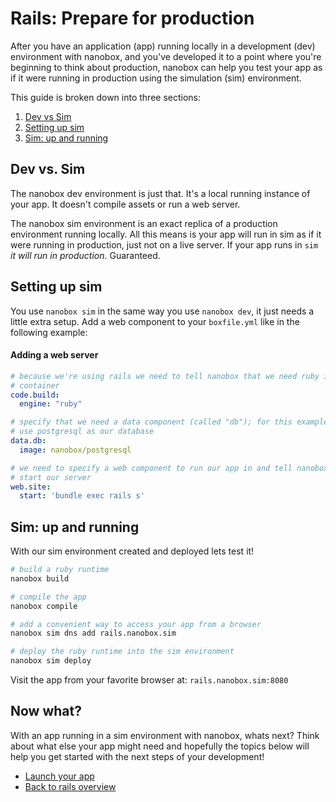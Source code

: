 # Rails: Prepare for production
After you have an application (app) running locally in a development (dev) environment with nanobox, and you've developed it to a point where you're beginning to think about production, nanobox can help you test your app as if it were running in production using the simulation (sim) environment.

This guide is broken down into three sections:

1. [Dev vs Sim](dev-vs-sim)
2. [Setting up sim](setting-up-a-sim-environment)
3. [Sim: up and running](sim-up-and-running)

## Dev vs. Sim
The nanobox dev environment is just that. It's a local running instance of your app. It doesn't compile assets or run a web server.

The nanobox sim environment is an exact replica of a production environment running locally. All this means is your app will run in sim as if it were running in production, just not on a live server. If your app runs in `sim` *it will run in production*. Guaranteed.

## Setting up sim
You use `nanobox sim` in the same way you use `nanobox dev`, it just needs a little extra setup. Add a web component to your `boxfile.yml` like in the following example:

#### Adding a web server
```yaml
# because we're using rails we need to tell nanobox that we need ruby in our
# container
code.build:
  engine: "ruby"

# specify that we need a data component (called "db"); for this example we'll
# use postgresql as our database
data.db:
  image: nanobox/postgresql

# we need to specify a web component to run our app in and tell nanobox how to
# start our server
web.site:
  start: 'bundle exec rails s'
```

## Sim: up and running
With our sim environment created and deployed lets test it!

```bash
# build a ruby runtime
nanobox build

# compile the app
nanobox compile

# add a convenient way to access your app from a browser
nanobox sim dns add rails.nanobox.sim

# deploy the ruby runtime into the sim environment
nanobox sim deploy
```

Visit the app from your favorite browser at: `rails.nanobox.sim:8080`

## Now what?
With an app running in a sim environment with nanobox, whats next? Think about what else your app might need and hopefully the topics below will help you get started with the next steps of your development!

* [Launch your app](launch-your-app.html)
* [Back to rails overview](overview.html)
